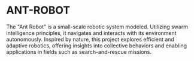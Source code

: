 # ANT-ROBOT
The "Ant Robot" is a small-scale robotic system modeled. Utilizing swarm intelligence principles, it navigates and interacts with its environment autonomously. Inspired by nature, this project explores efficient and adaptive robotics, offering insights into collective behaviors and enabling applications in fields such as search-and-rescue missions.
